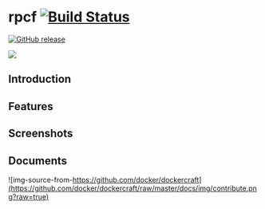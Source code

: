 # rpcf [![Build Status](https://travis-ci.org/mauersu/rpcf.svg?branch=master)](https://travis-ci.org/mauersu/rpcf)
[![GitHub release](https://img.shields.io/badge/release-download-orange.svg)](https://github.com/mauersu/rpcf/releases)

![](https://www.google.com/logos/2012/halloween-2012-hp.jpg)

## Introduction


## Features


## Screenshots


## Documents


![img-source-from-https://github.com/docker/dockercraft](https://github.com/docker/dockercraft/raw/master/docs/img/contribute.png?raw=true)